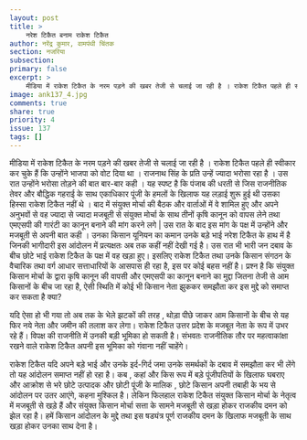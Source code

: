 ```yaml
---
layout: post
title: >
    नरेश टिकैत बनाम राकेश टिकैत
author: नरेंद्र कुमार, वामपंथी चिंतक
section: नजरिया
subsection:
primary: false
excerpt: >
    मीडिया में राकेश टिकैत के नरम पड़ने की खबर तेजी से चलाई जा रही है । राकेश टिकैत पहले ही स्वीकार कर चुके हैं कि उन्होंने भाजपा को वोट दिया था ।  राजनाथ सिंह के प्रति उन्हें ज्यादा भरोसा रहा है ।
image: ank137_4.jpg
comments: true
share: true
priority: 4
issue: 137
tags: []
---
```


मीडिया में राकेश टिकैत के नरम पड़ने की खबर तेजी से चलाई जा रही है । राकेश टिकैत पहले ही स्वीकार कर चुके हैं कि उन्होंने भाजपा को वोट दिया था ।  राजनाथ सिंह के प्रति उन्हें ज्यादा भरोसा रहा है । उस रात उन्होंने भरोसा तोड़ने की बात बार-बार कही । यह स्पष्ट है कि पंजाब की धरती से जिस राजनीतिक तेवर और बौद्धिक गहराई के साथ एकाधिकार पूंजी के हमलों के खिलाफ यह लड़ाई शुरू हुई थी उसका हिस्सा राकेश टिकैत नहीं थे । बाद में संयुक्त मोर्चा की बैठक और वार्ताओं में वे शामिल हुए और अपने अनुभवों से वह ज्यादा से ज्यादा मजबूती से संयुक्त मोर्चा के साथ तीनों कृषि कानून को वापस लेने तथा एमएसपी की गारंटी का कानून बनाने की मांग करने लगे | उस रात के बाद इस मांग के पक्ष में उन्होंने और मजबूती से अपनी बात कही । उनका किसान यूनियन का कमान उनके बड़े भाई नरेश टिकैत के हाथ में है जिनकी भागीदारी इस आंदोलन में प्रत्यक्षतः अब तक कहीं नहीं देखी गई है।  उस रात भी भारी जन दबाव के बीच छोटे भाई राकेश टिकैत के पक्ष में वह खड़ा हुए। इसलिए राकेश टिकैत तथा उनके किसान संगठन के वैचारिक तथा वर्ग आधार सत्ताधारियों के आसपास ही रहा है, इस पर कोई बहस नहीं है। प्रश्न है कि संयुक्त किसान मोर्चा के द्वारा कृषि कानून की वापसी और एमएसपी का कानून बनाने का मुद्दा जितना तेजी से आम किसानों के बीच जा रहा है, ऐसी स्थिति में कोई भी किसान नेता झुककर समझौता कर इस मुद्दे को समाप्त कर सकता है क्या?

यदि ऐसा हो भी गया तो अब तक के भेले झटकों की तरह , थोड़ा पीछे जाकर आम किसानों के बीच से यह फिर नये नेता और जमीन की तलाश कर लेगा। राकेश टिकैत उत्तर प्रदेश के मजबूत नेता के रूप में उभर रहे हैं। विपक्ष की राजनीति में उनकी बड़ी भूमिका हो सकती है। संभवतः राजनीतिक तौर पर महत्वाकांक्षा रखने वाले राकेश टिकैत अपनी इस भूमिका को गंवाना नहीं चाहेंगे।

राकेश टिकैत यदि अपने बड़े भाई और उनके इर्द-गिर्द जमा उनके समर्थकों के दबाव में समझौता कर भी लेंगे तो यह आंदोलन समाप्त नहीं हो रहा है। कब , कहां और किस रूप में बड़े पूंजीपतियों के खिलाफ घबराए और आक्रोश से भरे छोटे उत्पादक और छोटी पूंजी के मालिक , छोटे किसान अपनी तबाही के भय से आंदोलन पर उतर आएंगे, कहना मुश्किल है। लेकिन फिलहाल राकेश टिकैत संयुक्त किसान मोर्चा के नेतृत्व में मजबूती से खड़े हैं और संयुक्त किसान मोर्चा सत्ता के सामने मजबूती से खड़ा होकर राजकीय दमन को झेल रहा है। हमें किसान आंदोलन के मुद्दे तथा इस षड्यंत्र पूर्ण राजकीय दमन के खिलाफ मजबूती के साथ खड़ा होकर उनका साथ देना है।